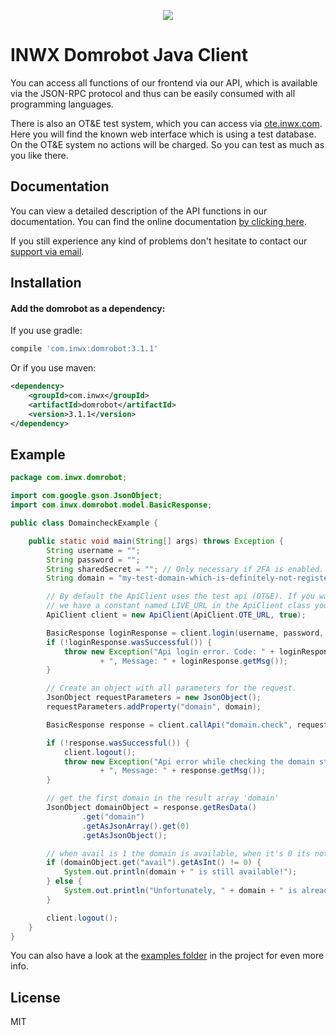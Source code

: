 <p align="center">
  <a href="https://www.inwx.com/en/" target="_blank">
    <img src="https://images.inwx.com/logos/inwx.png">
  </a>
</p>

INWX Domrobot Java Client
=========
You can access all functions of our frontend via our API, which is available via the JSON-RPC protocol and thus can be easily consumed with all programming languages.

There is also an OT&E test system, which you can access via [ote.inwx.com](https://ote.inwx.com/en/). Here you will find the known web interface which is using a test database. On the OT&E system no actions will be charged. So you can test as much as you like there.

Documentation
------
You can view a detailed description of the API functions in our documentation. You can find the online documentation [by clicking here](https://www.inwx.de/en/help/apidoc).

If you still experience any kind of problems don't hesitate to contact our [support via email](mailto:support@inwx.de).

Installation
-------

#### Add the domrobot as a dependency:

If you use gradle:
```gradle
compile 'com.inwx:domrobot:3.1.1'
```

Or if you use maven:
```xml
<dependency>
    <groupId>com.inwx</groupId>
    <artifactId>domrobot</artifactId>
    <version>3.1.1</version>
</dependency>
```

Example
-------

```java
package com.inwx.domrobot;

import com.google.gson.JsonObject;
import com.inwx.domrobot.model.BasicResponse;

public class DomaincheckExample {

    public static void main(String[] args) throws Exception {
        String username = "";
        String password = "";
        String sharedSecret = ""; // Only necessary if 2FA is enabled.
        String domain = "my-test-domain-which-is-definitely-not-registered6737.com";

        // By default the ApiClient uses the test api (OT&E). If you want to use the production/live api
        // we have a constant named LIVE_URL in the ApiClient class you can use.
        ApiClient client = new ApiClient(ApiClient.OTE_URL, true);

        BasicResponse loginResponse = client.login(username, password, sharedSecret);
        if (!loginResponse.wasSuccessful()) {
            throw new Exception("Api login error. Code: " + loginResponse.getCode()
                    + ", Message: " + loginResponse.getMsg());
        }

        // Create an object with all parameters for the request.
        JsonObject requestParameters = new JsonObject();
        requestParameters.addProperty("domain", domain);

        BasicResponse response = client.callApi("domain.check", requestParameters);

        if (!response.wasSuccessful()) {
            client.logout();
            throw new Exception("Api error while checking the domain status. Code: " + response.getCode()
                    + ", Message: " + response.getMsg());
        }

        // get the first domain in the result array 'domain'
        JsonObject domainObject = response.getResData()
                .get("domain")
                .getAsJsonArray().get(0)
                .getAsJsonObject();

        // when avail is 1 the domain is available, when it's 0 its not available
        if (domainObject.get("avail").getAsInt() != 0) {
            System.out.println(domain + " is still available!");
        } else {
            System.out.println("Unfortunately, " + domain + " is already registered.");
        }

        client.logout();
    }
}
```

You can also have a look at the [examples folder](examples) in the project for even more info.

License
----

MIT

